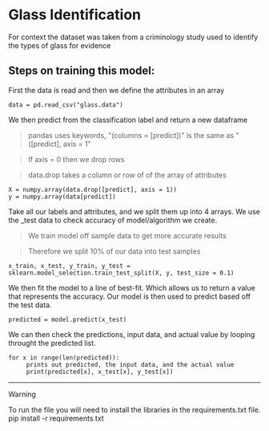 # Glass Identification
For context the dataset was taken from a criminology study used to identify the types of glass for evidence

## Steps on training this model:
First the data is read and then we define the attributes in an array
```
data = pd.read_csv("glass.data")
```

We then predict from the classification label and return a new dataframe
> pandas uses keywords, "(columns = [predict])" is the same as "([predict], axis = 1"

> If axis = 0 then we drop rows

> data.drop takes a column or row of of the array of attributes
```
X = numpy.array(data.drop([predict], axis = 1))
y = numpy.array(data[predict])
```
Take all our labels and attributes, and we split them up into 4 arrays. We use the _test data to check accuracy of model/algorithm we create.
> We train model off sample data to get more accurate results

> Therefore we split 10% of our data into test samples 
```
x_train, x_test, y_train, y_test = sklearn.model_selection.train_test_split(X, y, test_size = 0.1)
```

We then fit the model to a line of best-fit. Which allows us to return a value that represents the accuracy. Our model is then used to predict based off the test data.
```
predicted = model.predict(x_test)
```

We can then check the predictions, input data, and actual value by looping throught the predicted list.
```
for x in range(len(predicted)):
     prints out predicted, the input data, and the actual value
     print(predicted[x], x_test[x], y_test[x])
```

---
> [!WARNING]
> To run the file you will need to install the libraries in the requirements.txt file.
> pip install -r requirements.txt


